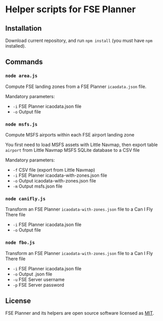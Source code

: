 # Helper scripts for FSE Planner

## Installation

Download current repository, and run `npm install` (you must have `npm` installed).

## Commands

### `node area.js`

Compute FSE landing zones from a FSE Planner `icaodata.json` file.

Mandatory parameters:

* `-i` FSE Planner icaodata.json file
* `-o` Output file


### `node msfs.js`

Compute MSFS airports within each FSE airport landing zone

You first need to load MSFS assets with Little Navmap, then export table `airport`
from Little Navmap MSFS SQLite database to a CSV file

Mandatory parameters:

* `-f` CSV file (export from Little Navmap)
* `-i` FSE Planner icaodata-with-zones.json file
* `-o` Output icaodata-with-zones.json file
* `-m` Output msfs.json file


### `node canifly.js`

Transform an FSE Planner `icaodata-with-zones.json` file to a Can I Fly There file

* `-i` FSE Planner icaodata.json file
* `-o` Output file


### `node fbo.js`

Transform an FSE Planner `icaodata-with-zones.json` file to a Can I Fly There file

* `-i` FSE Planner icaodata.json file
* `-o` Output .json file
* `-u` FSE Server username
* `-p` FSE Server password


## License

FSE Planner and its helpers are open source software licensed as [MIT](https://github.com/piero-la-lune/FSE-Planner/blob/master/LICENSE).
